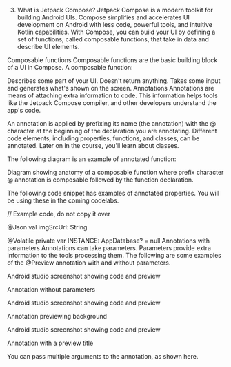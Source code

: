 3. What is Jetpack Compose?
Jetpack Compose is a modern toolkit for building Android UIs. Compose simplifies and accelerates UI development on Android with less code, powerful tools, and intuitive Kotlin capabilities. With Compose, you can build your UI by defining a set of functions, called composable functions, that take in data and describe UI elements.

Composable functions
Composable functions are the basic building block of a UI in Compose. A composable function:

Describes some part of your UI.
Doesn't return anything.
Takes some input and generates what's shown on the screen.
Annotations
Annotations are means of attaching extra information to code. This information helps tools like the Jetpack Compose compiler, and other developers understand the app's code.

An annotation is applied by prefixing its name (the annotation) with the @ character at the beginning of the declaration you are annotating. Different code elements, including properties, functions, and classes, can be annotated. Later on in the course, you'll learn about classes.

The following diagram is an example of annotated function:

Diagram showing anatomy of a composable function where prefix character @ annotation is composable followed by the function declaration.

The following code snippet has examples of annotated properties. You will be using these in the coming codelabs.


// Example code, do not copy it over

@Json
val imgSrcUrl: String

@Volatile
private var INSTANCE: AppDatabase? = null
Annotations with parameters
Annotations can take parameters. Parameters provide extra information to the tools processing them. The following are some examples of the @Preview annotation with and without parameters.

Android studio screenshot showing code and preview 

Annotation without parameters

Android studio screenshot showing code and preview 

Annotation previewing background

Android studio screenshot showing code and preview 

Annotation with a preview title

You can pass multiple arguments to the annotation, as shown here.


